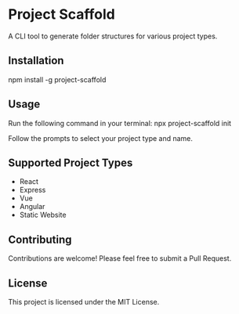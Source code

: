 # Project Scaffold

A CLI tool to generate folder structures for various project types.

## Installation

npm install -g project-scaffold

## Usage

Run the following command in your terminal:
npx project-scaffold init

Follow the prompts to select your project type and name.

## Supported Project Types

- React
- Express
- Vue
- Angular
- Static Website

## Contributing

Contributions are welcome! Please feel free to submit a Pull Request.

## License

This project is licensed under the MIT License.